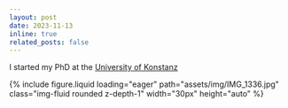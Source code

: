 ```yaml
---
layout: post
date: 2023-11-13
inline: true
related_posts: false
---
```


I started my PhD at the <a href='https://www.uni-konstanz.de'>University of Konstanz</a>
<div class="mt-3">
    {% include figure.liquid loading="eager" path="assets/img/IMG_1336.jpg" class="img-fluid rounded z-depth-1" width="30px" height="auto" %}
</div>

